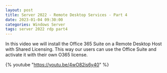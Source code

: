```yaml
---
layout: post
title: Server 2022 - Remote Desktop Services - Part 4
date: 2023-01-04 09:30:00
categories: Windows Server
tags: server 2022 rdp part4
---
```


In this video we will install the Office 365 Suite on a Remote Desktop Host with Shared Licensing. This way our users can use the Office Suite and activate it with their own O365 license.


{% youtube "https://youtu.be/4wO82is6y40" %}